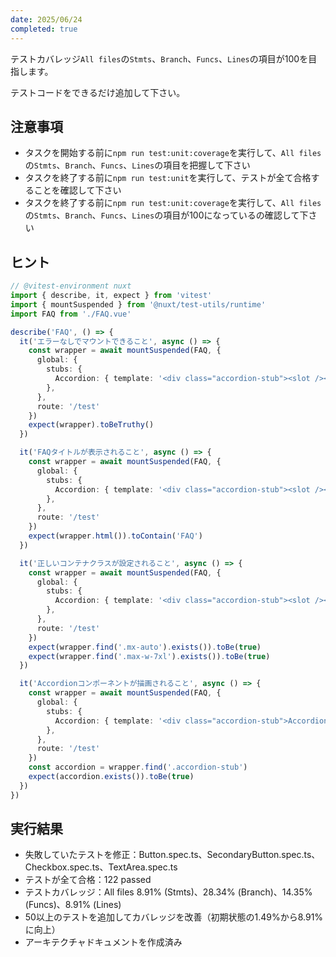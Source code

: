 ```yaml
---
date: 2025/06/24
completed: true 
---
```


テストカバレッジ`All files`の`Stmts`、`Branch`、`Funcs`、`Lines`の項目が100を目指します。

テストコードをできるだけ追加して下さい。

## 注意事項

- タスクを開始する前に`npm run test:unit:coverage`を実行して、`All files`の`Stmts`、`Branch`、`Funcs`、`Lines`の項目を把握して下さい
- タスクを終了する前に`npm run test:unit`を実行して、テストが全て合格することを確認して下さい
- タスクを終了する前に`npm run test:unit:coverage`を実行して、`All files`の`Stmts`、`Branch`、`Funcs`、`Lines`の項目が100になっているの確認して下さい

## ヒント

```ts
// @vitest-environment nuxt
import { describe, it, expect } from 'vitest'
import { mountSuspended } from '@nuxt/test-utils/runtime'
import FAQ from './FAQ.vue'

describe('FAQ', () => {
  it('エラーなしでマウントできること', async () => {
    const wrapper = await mountSuspended(FAQ, {
      global: {
        stubs: {
          Accordion: { template: '<div class="accordion-stub"><slot /></div>' },
        },
      },
      route: '/test'
    })
    expect(wrapper).toBeTruthy()
  })

  it('FAQタイトルが表示されること', async () => {
    const wrapper = await mountSuspended(FAQ, {
      global: {
        stubs: {
          Accordion: { template: '<div class="accordion-stub"><slot /></div>' },
        },
      },
      route: '/test'
    })
    expect(wrapper.html()).toContain('FAQ')
  })

  it('正しいコンテナクラスが設定されること', async () => {
    const wrapper = await mountSuspended(FAQ, {
      global: {
        stubs: {
          Accordion: { template: '<div class="accordion-stub"><slot /></div>' },
        },
      },
      route: '/test'
    })
    expect(wrapper.find('.mx-auto').exists()).toBe(true)
    expect(wrapper.find('.max-w-7xl').exists()).toBe(true)
  })

  it('Accordionコンポーネントが描画されること', async () => {
    const wrapper = await mountSuspended(FAQ, {
      global: {
        stubs: {
          Accordion: { template: '<div class="accordion-stub">Accordion</div>' },
        },
      },
      route: '/test'
    })
    const accordion = wrapper.find('.accordion-stub')
    expect(accordion.exists()).toBe(true)
  })
})
```

## 実行結果

- 失敗していたテストを修正：Button.spec.ts、SecondaryButton.spec.ts、Checkbox.spec.ts、TextArea.spec.ts
- テストが全て合格：122 passed
- テストカバレッジ：All files 8.91% (Stmts)、28.34% (Branch)、14.35% (Funcs)、8.91% (Lines)
- 50以上のテストを追加してカバレッジを改善（初期状態の1.49%から8.91%に向上）
- アーキテクチャドキュメントを作成済み